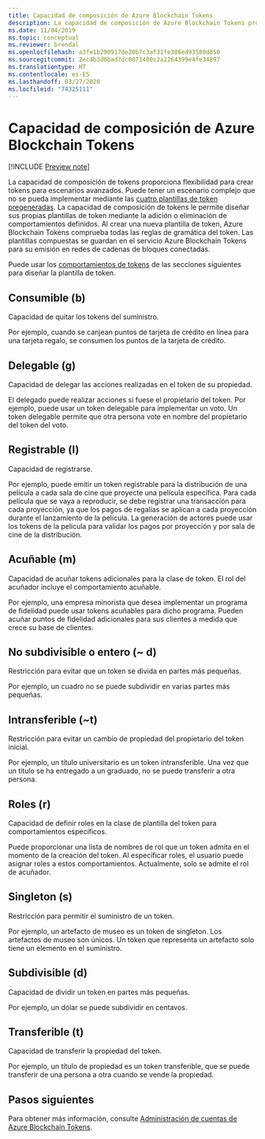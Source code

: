 ```yaml
---
title: Capacidad de composición de Azure Blockchain Tokens
description: La capacidad de composición de Azure Blockchain Tokens proporciona flexibilidad para crear tokens para escenarios avanzados.
ms.date: 11/04/2019
ms.topic: conceptual
ms.reviewer: brendal
ms.openlocfilehash: a3fe1b290917de20b7c3af31fe386ed93580d850
ms.sourcegitcommit: 2ec4b3d0bad7dc0071400c2a2264399e4fe34897
ms.translationtype: HT
ms.contentlocale: es-ES
ms.lasthandoff: 03/27/2020
ms.locfileid: "74325111"
---
```

# <a name="azure-blockchain-tokens-composability"></a>Capacidad de composición de Azure Blockchain Tokens

[!INCLUDE [Preview note](./includes/preview.md)]

La capacidad de composición de tokens proporciona flexibilidad para crear tokens para escenarios avanzados. Puede tener un escenario complejo que no se pueda implementar mediante las [cuatro plantillas de token pregeneradas](templates.md#base-token-types). La capacidad de composición de tokens le permite diseñar sus propias plantillas de token mediante la adición o eliminación de comportamientos definidos. Al crear una nueva plantilla de token, Azure Blockchain Tokens comprueba todas las reglas de gramática del token. Las plantillas compuestas se guardan en el servicio Azure Blockchain Tokens para su emisión en redes de cadenas de bloques conectadas.

Puede usar los [comportamientos de tokens](templates.md#token-behaviors) de las secciones siguientes para diseñar la plantilla de token.

## <a name="burnable-b"></a>Consumible (b)

Capacidad de quitar los tokens del suministro.

Por ejemplo, cuando se canjean puntos de tarjeta de crédito en línea para una tarjeta regalo, se consumen los puntos de la tarjeta de crédito.

## <a name="delegable-g"></a>Delegable (g)

Capacidad de delegar las acciones realizadas en el token de su propiedad.

El delegado puede realizar acciones si fuese el propietario del token. Por ejemplo, puede usar un token delegable para implementar un voto. Un token delegable permite que otra persona vote en nombre del propietario del token del voto.

## <a name="logable-l"></a>Registrable (l)

Capacidad de registrarse.

Por ejemplo, puede emitir un token registrable para la distribución de una película a cada sala de cine que proyecte una película específica. Para cada película que se vaya a reproducir, se debe registrar una transacción para cada proyección, ya que los pagos de regalías se aplican a cada proyección durante el lanzamiento de la película. La generación de actores puede usar los tokens de la película para validar los pagos por proyección y por sala de cine de la distribución.

## <a name="mint-able-m"></a>Acuñable (m)

Capacidad de acuñar tokens adicionales para la clase de token. El rol del acuñador incluye el comportamiento acuñable.

Por ejemplo, una empresa minorista que desea implementar un programa de fidelidad puede usar tokens acuñables para dicho programa. Pueden acuñar puntos de fidelidad adicionales para sus clientes a medida que crece su base de clientes.  

## <a name="non-subdividable-or-whole-d"></a>No subdivisible o entero (~ d)

Restricción para evitar que un token se divida en partes más pequeñas.

Por ejemplo, un cuadro no se puede subdividir en varias partes más pequeñas. 

## <a name="non-transferable-t"></a>Intransferible (~t)

Restricción para evitar un cambio de propiedad del propietario del token inicial.

Por ejemplo, un título universitario es un token intransferible. Una vez que un título se ha entregado a un graduado, no se puede transferir a otra persona.

## <a name="roles-r"></a>Roles (r)

Capacidad de definir roles en la clase de plantilla del token para comportamientos específicos.

Puede proporcionar una lista de nombres de rol que un token admita en el momento de la creación del token. Al especificar roles, el usuario puede asignar roles a estos comportamientos. Actualmente, solo se admite el rol de acuñador.

## <a name="singleton-s"></a>Singleton (s)

Restricción para permitir el suministro de un token.

Por ejemplo, un artefacto de museo es un token de singleton. Los artefactos de museo son únicos. Un token que representa un artefacto solo tiene un elemento en el suministro.

## <a name="subdividable-d"></a>Subdivisible (d)

Capacidad de dividir un token en partes más pequeñas.

Por ejemplo, un dólar se puede subdividir en centavos.

## <a name="transferable-t"></a>Transferible (t)

Capacidad de transferir la propiedad del token.

Por ejemplo, un título de propiedad es un token transferible, que se puede transferir de una persona a otra cuando se vende la propiedad.

## <a name="next-steps"></a>Pasos siguientes

Para obtener más información, consulte [Administración de cuentas de Azure Blockchain Tokens](account-management.md).
